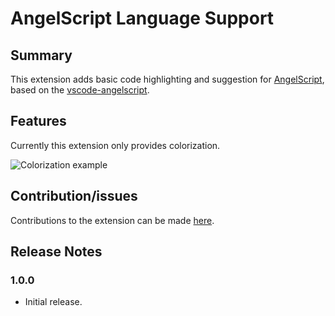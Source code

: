 # AngelScript Language Support

## Summary

This extension adds basic code highlighting and suggestion for [AngelScript](http://www.angelcode.com/angelscript/), based on the [vscode-angelscript](https://github.com/Rene-Sackers/vscode-angelscript).

## Features

Currently this extension only provides colorization.

![Colorization example](https://i.imgur.com/G2RFQ1R.png)

## Contribution/issues

Contributions to the extension can be made [here](https://github.com/UnryzeC/VSC_AngelScript).

## Release Notes

### 1.0.0

* Initial release.